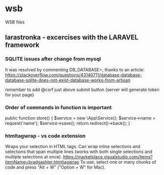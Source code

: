 # wsb
WSB files

## larastronka - excercises with the LARAVEL framework

### SQLITE issues after change from mysql
It was resolved by commenting DB_DATABASE=, thanks to an article: 
https://stackoverflow.com/questions/43140711/database-database-database-sqlite-does-not-exist-database-works-from-artisan

remember to add @csrf just above submit button (server will generate token for your page)

### Order of commands in function is important

 public function store()
    {
       $service = new \App\Service();
        $service->name = request('name');
        $service->save();
        return redirect()->back();
    }
### htmltagwrap - vs code extension
Wraps your selection in HTML tags. Can wrap inline selections and selections that span multiple lines (works with both single selections and multiple selections at once).
https://marketplace.visualstudio.com/items?itemName=bradgashler.htmltagwrap
To use, select one or many chunks of code and press "Alt + W" ("Option + W" for Mac).

